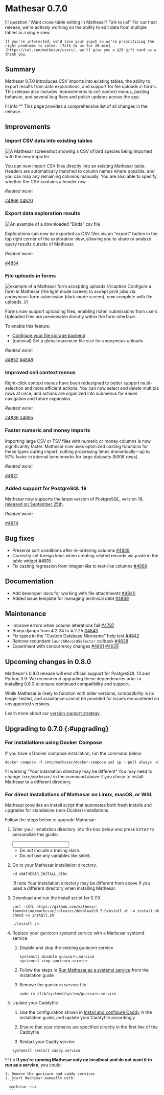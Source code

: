 # Mathesar 0.7.0

!!! question "Want cross-table editing in Mathesar? Talk to us!"
	For our next release, we're actively working on the ability to edit data from multiple tables in a single view.

	If you're interested, we'd love your input so we're prioritizing the right problems to solve. [Talk to us for 20 min](https://cal.com/mathesar/users), we'll give you a $25 gift card as a thank you.

## Summary

Mathesar 0.7.0 introduces CSV imports into existing tables, the ability to export results from data explorations, and support for file uploads in forms. This release also includes improvements to cell context menus, pasting behavior, and several bug fixes and polish updates across the app.

!!! info ""
	  This page provides a comprehensive list of all changes in the release.

## Improvements

### Import CSV data into existing tables

![A Mathesar screenshot showing a CSV of bird species being imported with the new importer](../assets/releases/0.7.0/birds-import-example.png)

You can now import CSV files directly into an existing Mathesar table. Headers are automatically matched to column names where possible, and you can map any remaining columns manually. You are also able to specify whether the CSV contains a header row.

*Related work:*

[#4866](https://github.com/mathesar-foundation/mathesar/pull/4866 "UI for importing into existing tables")
[#4870](https://github.com/mathesar-foundation/mathesar/pull/4870 "Implement bulk insert")

### Export data exploration results

![An example of a downloaded "Birds" csv file](../assets/releases/0.7.0/example-csv-export.png)

Explorations can now be exported as CSV files via an "export" button in the top right corner of the exploration view, allowing you to share or analyze query results outside of Mathesar.

*Related work:*

[#4854](https://github.com/mathesar-foundation/mathesar/pull/4854 "Export explorations")

### File uploads in forms

![example of a Mathesar form accepting uploads](../assets/releases/0.7.0/example-print-job-form.png)
///caption
Configure a form in Mathesar (the light mode screen) to accept print jobs via anonymous form submission (dark mode screen), now complete with file uploads.
///

Forms now support uploading files, enabling richer submissions from users. Uploaded files are previewable directly within the form interface.

To enable this feature:

- [Configure your file storage backend](../administration/file-backend-config.md)
- (optional) Set a global maximum file size for anonymous uploads

*Related work:*

[#4852](https://github.com/mathesar-foundation/mathesar/pull/4852 "Add files to forms - Frontend") [#4848](https://github.com/mathesar-foundation/mathesar/pull/4848 "Add files to forms - backend")


### Improved cell context menus

Right-click context menus have been redesigned to better support multi-selection and more efficient actions. You can now select and delete multiple rows at once, and actions are organized into submenus for easier navigation and future expansion.

*Related work:*

[#4836](https://github.com/mathesar-foundation/mathesar/pull/4836 "Improve cell context menus") [#4865](https://github.com/mathesar-foundation/mathesar/pull/4865 "Fix infinite recursion bug in context menu - focus behaviour")

### Faster numeric and money imports

Importing large CSV or TSV files with numeric or money columns is now significantly faster.
Mathesar now uses optimized casting functions for these types during import, cutting processing times dramatically—up to 97% faster in internal benchmarks for large datasets (500K rows).

*Related work:*

[#4821](https://github.com/mathesar-foundation/mathesar/pull/4821 "Fast money and numeric cast during import")

### Added support for PostgreSQL 18

Mathesar now supports the latest version of PostgreSQL, version 18, [released on September 25th](https://www.postgresql.org/about/news/postgresql-18-released-3142/).

*Related work:*

[#4874](https://github.com/mathesar-foundation/mathesar/pull/4874 "Add PG 18 to CI")

## Bug fixes

- Preserve sort conditions after re-ordering columns [#4839](https://github.com/mathesar-foundation/mathesar/pull/4839 "Fix for Persisting Sorting Conditions when Re-ordering Columns")
- Correctly set foreign keys when creating related records via paste in the table widget [#4815](https://github.com/mathesar-foundation/mathesar/pull/4815 "Adds foreign key to new records created via paste in the table widget")
- Fix casting regression from integer-like to text-like columns [#4868](https://github.com/mathesar-foundation/mathesar/pull/4868 "Fix casting func regression")

## Documentation

- Add developer docs for working with file attachments [#4840](https://github.com/mathesar-foundation/mathesar/pull/4840 "Add dev docs for working with file attachments")
- Added issue template for managing technical debt [#4869](https://github.com/mathesar-foundation/mathesar/pull/4869 "add tech debt issue template")

## Maintenance

- Improve errors when column alterations fail [#4787](https://github.com/mathesar-foundation/mathesar/pull/4787 "Alter column refactor")
- Bump django from 4.2.24 to 4.2.25 [#4843](https://github.com/mathesar-foundation/mathesar/pull/4843 "Bump django from 4.2.24 to 4.2.25")
- Fix typos in the "Custom Database Nickname" help text [#4842](https://github.com/mathesar-foundation/mathesar/pull/4842 "fix: typos")
- Remove redundant `launchRecordSelector` callback [#4838](https://github.com/mathesar-foundation/mathesar/pull/4838 "Remove a redundant launchRecordSelector on click in LinkedRecordInput")
- Experiment with concurrency changes
[#4861](https://github.com/mathesar-foundation/mathesar/pull/4861 "Switch to gevent worker for Gunicorn") [#4929](https://github.com/mathesar-foundation/mathesar/pull/4929)

## Upcoming changes in 0.8.0

Mathesar's 0.8.0 release will end official support for PostgreSQL 13 and Python 3.9. We recommend upgrading these dependencies prior to installing 0.8.0 to ensure continued compatibility and support.

While Mathesar is likely to function with older versions, compatibility is no longer tested, and assistance cannot be provided for issues encountered on unsupported versions.

Learn more about our [version support strategy](../administration/version-support.md).

## Upgrading to 0.7.0 {:#upgrading}

### For installations using Docker Compose

If you have a Docker compose installation, run the command below:

```
docker compose -f /etc/mathesar/docker-compose.yml up --pull always -d
```

!!! warning "Your installation directory may be different"
    You may need to change `/etc/mathesar/` in the command above if you chose to install Mathesar to a different directory.

### For direct installations of Mathesar on Linux, macOS, or WSL

Mathesar provides an install script that automates both fresh installs and upgrades for standalone (non-Docker) installations.

Follow the steps below to upgrade Mathesar:


1. Enter your installation directory into the box below and press <kbd>Enter</kbd> to personalize this guide:

    <input data-input-for="MATHESAR_INSTALL_DIR" aria-label="Your Mathesar installation directory"/>

    - Do _not_ include a trailing slash.
    - Do _not_ use any variables like `$HOME`.

2.  Go to your Mathesar installation directory.

    ```
    cd xMATHESAR_INSTALL_DIRx
    ```

    !!! note
        Your installation directory may be different from above if you used a different directory when installing Mathesar.

3. Download and run the install script for 0.7.0
    ```
    curl -sSfL https://github.com/mathesar-foundation/mathesar/releases/download/0.7.0/nstall.sh -o install.sh
    chmod +x install.sh

    ./install.sh .
    ```

4. Replace your gunicorn systemd service with a Mathesar systemd service

    1. Disable and stop the existing gunicorn service
        ```
        systemctl disable gunicorn.service
        systemctl stop gunicorn.service
        ```

    2. Follow the steps in [Run Mathesar as a systemd service](../administration/install-from-scratch.md#run-mathesar-as-a-systemd-service) from the installation guide

    3. Remove the gunicorn service file
        ```
        sudo rm /lib/systemd/system/gunicorn.service
        ```

5. Update your Caddyfile

    1. Use the configuration shown in [Install and configure Caddy](../administration//install-from-scratch.md#install-and-configure-caddy) in the installation guide, and update your Caddyfile accordingly

    2. Ensure that your domains are specified directly in the first line of the Caddyfile

    3. Restart your Caddy service
      ```
      systemctl restart caddy.service
      ```

!!! tip
    **If you're running Mathesar only on localhost and do not want it to run as a service**, you could:

    1. Remove the gunicorn and caddy services
    1. Start Mathesar manually with:
      ```
      mathesar run
      ```
